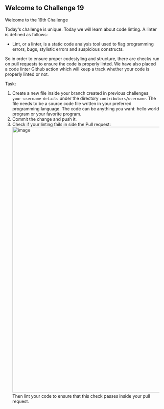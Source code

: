 ## Welcome to Challenge 19

Welcome to the 19th Challenge 

Today's challenge is unique. Today we will learn about code linting. A linter is defined as follows: 
- Lint, or a linter, is a static code analysis tool used to flag programming errors, bugs, stylistic errors and suspicious constructs. 

So in order to ensure proper codestyling and structure, there are checks run on pull requests to ensure the code is properly linted. We have also placed a code linter Github action which will keep a track whether your code is properly linted or not. 

Task: 
1. Create a new file inside your branch created in previous challenges ``your-username-details`` under the directory ``contributors/username``. The file needs to be a source code file written in your preferred programming language. The code can be anything you want: hello world program or your favorite program. 
2. Commit the change and push it. 
3. Check if your linting fails in side the Pull request: <img width="870" alt="image" src="https://user-images.githubusercontent.com/19529592/190969615-f3205b26-83eb-4b5f-b7a5-19567a575a9a.png"> <br> Then lint your code to ensure that this check passes inside your pull request. 

